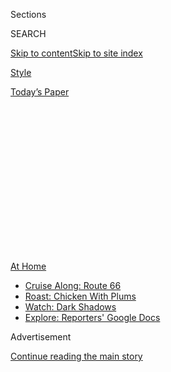 <div id="app">

<div>

<div>

<div>

<div class="NYTAppHideMasthead css-1q2w90k e1suatyy0">

<div class="section css-ui9rw0 e1suatyy2">

<div class="css-eph4ug er09x8g0">

<div class="css-6n7j50">

</div>

<span class="css-1dv1kvn">Sections</span>

<div class="css-10488qs">

<span class="css-1dv1kvn">SEARCH</span>

</div>

[Skip to content](#site-content)[Skip to site
index](#site-index)

</div>

<div id="masthead-section-label" class="css-1wr3we4 eaxe0e00">

[Style](https://www.nytimes3xbfgragh.onion/section/style)

</div>

<div class="css-10698na e1huz5gh0">

</div>

</div>

<div id="masthead-bar-one" class="section hasLinks css-15hmgas e1csuq9d3">

<div class="css-uqyvli e1csuq9d0">

</div>

<div class="css-1uqjmks e1csuq9d1">

</div>

<div class="css-9e9ivx">

[](https://myaccount.nytimes3xbfgragh.onion/auth/login?response_type=cookie&client_id=vi)

</div>

<div class="css-1bvtpon e1csuq9d2">

[Today’s
Paper](https://www.nytimes3xbfgragh.onion/section/todayspaper)

</div>

</div>

</div>

</div>

<div data-aria-hidden="false">

<div id="site-content" data-role="main">

<div>

<div class="css-1aor85t" style="opacity:0.000000001;z-index:-1;visibility:hidden">

<div class="css-1hqnpie">

<div class="css-epjblv">

<span class="css-17xtcya">[Style](/section/style)</span><span class="css-x15j1o">|</span><span class="css-fwqvlz">The
Great Gotham Vroom Boom of
2020</span>

</div>

<div class="css-k008qs">

<div class="css-1iwv8en">

<span class="css-18z7m18"></span>

<div>

</div>

</div>

<span class="css-1n6z4y">https://nyti.ms/2DJOhnc</span>

<div class="css-1705lsu">

<div class="css-4xjgmj">

<div class="css-4skfbu" data-role="toolbar" data-aria-label="Social Media Share buttons, Save button, and Comments Panel with current comment count" data-testid="share-tools">

  - 
  - 
  - 
  - 
    
    <div class="css-6n7j50">
    
    </div>

  - 
  - 

</div>

</div>

</div>

</div>

</div>

</div>

<div class="css-13pd83m">

<div id="NYT_TOP_BANNER_REGION">

<div>

<div id="maps-athome-menu" class="section css-l08pwh interactive-content interactive-size-medium">

<div class="css-17ih8de interactive-body">

<div class="at-home-nav__innerContainer">

<div class="at-home-nav__title">

[At
Home](https://www.nytimes3xbfgragh.onion/spotlight/at-home?action=click&pgtype=Article&state=default&region=TOP_BANNER&context=at_home_menu)

</div>

  - [Cruise Along:
    Route 66](https://www.nytimes3xbfgragh.onion/2020/09/07/travel/route-66.html?action=click&pgtype=Article&state=default&region=TOP_BANNER&context=at_home_menu)
  - [Roast: Chicken With
    Plums](https://www.nytimes3xbfgragh.onion/2020/09/04/dining/sheet-pan-chicken.html?action=click&pgtype=Article&state=default&region=TOP_BANNER&context=at_home_menu)
  - [Watch: Dark
    Shadows](https://www.nytimes3xbfgragh.onion/2020/09/04/arts/television/dark-shadows-stream.html?action=click&pgtype=Article&state=default&region=TOP_BANNER&context=at_home_menu)
  - [Explore: Reporters' Google
    Docs](https://www.nytimes3xbfgragh.onion/interactive/2020/at-home/even-more-reporters-editors-diaries-lists-recommendations.html?action=click&pgtype=Article&state=default&region=TOP_BANNER&context=at_home_menu)

</div>

</div>

</div>

</div>

</div>

</div>

<div id="top-wrapper" class="css-1sy8kpn">

<div id="top-slug" class="css-l9onyx">

Advertisement

</div>

[Continue reading the main
story](#after-top)

<div class="ad top-wrapper" style="text-align:center;height:100%;display:block;min-height:250px">

<div id="top" class="place-ad" data-position="top" data-size-key="top">

</div>

</div>

<div id="after-top">

</div>

</div>

<div>

<div id="sponsor-wrapper" class="css-1hyfx7x">

<div id="sponsor-slug" class="css-19vbshk">

Supported by

</div>

[Continue reading the main
story](#after-sponsor)

<div id="sponsor" class="ad sponsor-wrapper" style="text-align:center;height:100%;display:block">

</div>

<div id="after-sponsor">

</div>

</div>

<div class="css-186x18t">

</div>

<div class="css-1vkm6nb ehdk2mb0">

# The Great Gotham Vroom Boom of 2020

</div>

New Yorkers have historically been lukewarm on car ownership. Then came
the you-know-what.

<div class="css-79elbk" data-testid="photoviewer-wrapper">

<div class="css-z3e15g" data-testid="photoviewer-wrapper-hidden">

</div>

<div class="css-1a48zt4 ehw59r15" data-testid="photoviewer-children">

![<span class="css-16f3y1r e13ogyst0" data-aria-hidden="true">Eli Razavi
and his fiancée Tamara with their recently purchased 1987 Mercedes-Benz
560 SL
convertible.</span>](https://static01.graylady3jvrrxbe.onion/images/2020/08/13/fashion/12VIRUS-CARS-eli/12VIRUS-CARS-eli-articleLarge-v2.jpg?quality=75&auto=webp&disable=upscale)

</div>

</div>

<div class="css-18e8msd">

<div class="css-vp77d3 epjyd6m0">

<div class="css-1baulvz">

By <span class="css-1baulvz last-byline" itemprop="name">Foster
Kamer</span>

</div>

</div>

  - 
    
    <div class="css-ld3wwf e16638kd2">
    
    Aug. 12,
    2020
    
    </div>

  - 
    
    <div class="css-4xjgmj">
    
    <div class="css-d8bdto" data-role="toolbar" data-aria-label="Social Media Share buttons, Save button, and Comments Panel with current comment count" data-testid="share-tools">
    
      - 
      - 
      - 
      - 
        
        <div class="css-6n7j50">
        
        </div>
    
      - 
      - 
    
    </div>
    
    </div>

</div>

</div>

<div class="section meteredContent css-1r7ky0e" name="articleBody" itemprop="articleBody">

<div class="css-1fanzo5 StoryBodyCompanionColumn">

<div class="css-53u6y8">

There’s a special place in hell for the authors of those trend stories
that concern New Yorkers discovering things for the first time as though
they are new.

This is absolutely one of those trends, and its author, one of its
subjects.

Why hell? By the logic of these trend stories, nothing is truly
discovered until a certain subset of New Yorkers — the most hardheaded
middle-class cosmopolitan denizens at the absolute center of modern
civilization — try it on for size, for the first time, however
fashionably late we may be. And what have we discovered now?

Cars\! Buying and leasing, four wheels, the smell of gas and the joys of
the open road. Emissions-spewing, fossil-fuel-guzzling automobiles —
have you heard? They help you leave places quickly, and in a
hermetically sealed bubble where the only expelled aerosols we have to
inhale are the best kind: our own.

For a large segment of city-dwelling, taxi-taking, Citi Biking New
Yorkers who swore off private transport long ago, the prospect of owning
a ride here seemed at best unnecessary; at worst, a colossal and
cumbersome time suck.

</div>

</div>

<div class="css-1fanzo5 StoryBodyCompanionColumn">

<div class="css-53u6y8">

Cars can also be money pits, and most clash with the green ideals of
many a city dweller.

In the early spring throes of bending the curve, like many large cities,
New York saw emptier roadways and lower levels of emissions than there
had been in decades — and with this, cleaner air. But drivers are
hitting the road again, and those emissions are [already surging back
with
them](https://www.nytimes3xbfgragh.onion/interactive/2020/06/17/climate/virus-emissions-reopening.html).
Some are referring to the perfect storm of a mistrust in public transit
paired with an increase in car ownership as a “mobility crisis” of
gridlock:
[Carmageddon](https://nyc.streetsblog.org/2020/08/04/yet-another-report-yes-mr-mayor-carmageddon-is-coming/).

</div>

</div>

<div class="css-79elbk" data-testid="photoviewer-wrapper">

<div class="css-z3e15g" data-testid="photoviewer-wrapper-hidden">

</div>

<div class="css-1a48zt4 ehw59r15" data-testid="photoviewer-children">

![<span class="css-16f3y1r e13ogyst0" data-aria-hidden="true">Troy
Kelley with his new 2017 Mercedes Benz C Class C300 Sport. OK, he lives
in New Jersey. But he drives to
Manhattan\!</span><span class="css-cnj6d5 e1z0qqy90" itemprop="copyrightHolder"><span class="css-1ly73wi e1tej78p0">Credit...</span><span>Bryan
Anselm for The New York
Times</span></span>](https://static01.graylady3jvrrxbe.onion/images/2020/08/13/fashion/12VIRUS-CARS-troy/12VIRUS-CARS-troy-articleLarge-v2.jpg?quality=75&auto=webp&disable=upscale)

</div>

</div>

<div class="css-1fanzo5 StoryBodyCompanionColumn">

<div class="css-53u6y8">

## How Did We Get Here?

Car ownership in New York was once generally reserved for those who
worked in [transit
deserts](https://www.nytimes3xbfgragh.onion/2019/10/11/realestate/whos-afraid-of-a-transit-desert.html),
those who use “summer” as a verb, those with second homes (these last
two often being the same person), who could afford garages, or those who
lived in the more suburban parts of the outer boroughs, with actual
driveways. Not owning a car, not knowing how to drive, or doing so
poorly was a point of pride. At least in some circles, to own a car in
New York was to be nothing if not an outlier.

And yet, since mid-March, quarantine-weary New Yorkers started buying
way more cars. And now, [like bicycles before
them](https://www.nytimes3xbfgragh.onion/2020/05/18/nyregion/bike-shortage-coronavirus.html),
there’s a shortage, particularly in the city.

As the pandemic arrived, [auto factories shut down
operations](https://www.nytimes3xbfgragh.onion/2020/03/18/business/economy/gm-ford-fiatchrysler-factories-virus.html).
New car shoppers weren’t leaving their houses. Dealerships are currently
faced with a shortage of factory-new cars and a shortage of the used
cars (whose sales are typically applied to new car purchases). Pair that
with a sudden onslaught of car buyers, and the result are proliferate
supply-side problems [keeping up with
demand](https://twitter.com/thestalwart/status/1291110174879514628?s=21).

</div>

</div>

<div class="css-1fanzo5 StoryBodyCompanionColumn">

<div class="css-53u6y8">

According to data it provided The New York Times, the New York State
D.M.V. processed 73,933 original car registrations in the five boroughs
over June and July, a 18 percent increase over the 62,507 registrations
from the same time last year.

So many New Yorkers are hitting the road that last Thursday, Mayor Bill
de Blasio even went so far as to [advise them not to buy
cars](https://twitter.com/danarubinstein/status/1291387068736851969),
saying that they represent “the past.”

Tom McParland is a columnist for car blogs like Jalopnik and The Drive.
He also owns a business called Automatch Consulting, which helps guide
hapless, often first-time car-buyers (like me, and two others I spoke
with for this article) through the car buying process for a $500 to
$1000 fee — advice on picking the right model, getting a fair price from
dealers, a pre-purchase inspection, and so on.

May was a record month for Mr. McParland. In April, he estimates about a
third of his 30 sales were to New Yorkers. By May he had sold nearly 60
cars with almost half going to New
Yorkers.

</div>

</div>

<div class="css-79elbk" data-testid="photoviewer-wrapper">

<div class="css-z3e15g" data-testid="photoviewer-wrapper-hidden">

</div>

<div class="css-1a48zt4 ehw59r15" data-testid="photoviewer-children">

<div class="css-1xdhyk6 erfvjey0">

<span class="css-1ly73wi e1tej78p0">Image</span>

<div class="css-zjzyr8">

<div data-testid="lazyimage-container" style="height:386.6666666666667px">

</div>

</div>

</div>

<span class="css-16f3y1r e13ogyst0" data-aria-hidden="true">Jane Lerner
bought a used Mazda CX-5 from Carvana.</span>

</div>

</div>

<div class="css-1fanzo5 StoryBodyCompanionColumn">

<div class="css-53u6y8">

“The common theme,” he said, “is: ‘I don’t trust the safety of transit,
and I don’t trust the safety of ride share. I want my own
transportation.’”

</div>

</div>

<div class="css-1fanzo5 StoryBodyCompanionColumn">

<div class="css-53u6y8">

Clayton Mantell, the sales manager of Ramsey Subaru, in Ramsey, N.J.,
has seen the same surge himself. “Easily 50 New Yorkers in July,” he
said, where normally, “it’d be like 10.” Were many of them first-time
buyers?

“Definitely,” Mr. Mantell said. “A lot of them just need an escape pod.”

Among buyers, another common theme emerged. For those lucky enough to
still be collecting a paycheck in these thunderstruck economic times,
disposable income appeared where it once wasn’t. (Mr. McParland said
most of his customers were looking to spend between $15,000 and $25,000
for their cars; the people I spoke to paid between $3,900 and $28,000
for theirs.) Money previously taken up for bars, restaurants, travel and
even daily commutes sat untouched for the better part of three months of
a lockdown.

<div id="NYT_MAIN_CONTENT_2_REGION" class="css-9tf9ac">

<div>

</div>

</div>

And for some, like Troy Kelley, buying was the financially prudent thing
to do: He had to get to work in Manhattan from New Jersey, the shuttle
service he normally used shut down and he was ripping through money on
private cars. “I just had to really buckle down and say, ‘I need to get
a vehicle,’” he said. He ended up with a used white Mercedes c300. “I’ve
never really enjoyed driving, per se,” he said, “but it is good to have
the freedom.”

So, as the logic goes, why not maybe save money and your health with a
roving, sterilizable social distancing machine with air-conditioning,
cupholders and a Bluetooth stereo instead of [other
options](https://www.nytimes3xbfgragh.onion/2020/06/30/dining/restaurant-risks-coronavirus.html)
that might increase close contact with potential disease carriers, or at
the very least require wearing a mask and keeping one’s distance?

And so tree-lined borough blocks that felt bucolic in March are
fiercer-than-ever battlegrounds for alternate-side parking spots, with
temp-plated gladiators duking it out for a place to spend the night.
Cars from Carvana, the online used-car retailer, are being dropped off
in the city, purchased sans test drive (you have seven days to return).

Many of these New Yorkers are finding one of the most valuable
quantities money can buy right now: peace amid a pandemic, relief in
actual escapism.

</div>

</div>

<div class="css-1fanzo5 StoryBodyCompanionColumn">

<div class="css-53u6y8">

## A Range of Rides

Rachel Weiss, 49, a head of innovation at L’Oreal who lives in the
Chelsea neighborhood of Manhattan, leased her new garnet-colored
Cadillac CT5 at the end of July. “This is my first car, so I went all
in,” she said. “I dipped into my savings. I felt trapped.”

On the Upper East Side, Lauren Caretsky, a 35-year-old advertising
manager, finally took up the mantle of her patronymic, springing to
lease a new, gray Honda CR-V in May. “Haven’t had a car since college
about 13 years ago,” she said.

In Clinton Hill, the political donor organizer Jane Lerner, 49, bought a
used Mazda CX-5 off Carvana, delivered straight to her door. The last
time she had a car? It was 2002.

“I sold that car (a green Honda Civic) to a friend (who drove it off a
cliff in Big Sur) and have driven rarely since,” Ms. Lerner explained
over a chat app (the friend is OK). “Over my years in Brooklyn, I’ve
considered getting a car, but never seriously.” But just one week into
lockdown? “It became a very clear decision. Couldn’t be happier with
it.”

Erica Lyon of Prospect Heights and Biz Lindsay of Greenpoint, both 33,
sprung for Volkswagens: a used white Golf and a new black Golf Alltrack,
respectively. Alex Faille in Fort Greene, also 33, bought a used Jeep
Wrangler. In Bedford-Stuyvesant, Subarus seemed to be the rage: Al Risi,
a 53-year-old music supervisor, scored a used Forester. Oliver Klein,
31, a restaurant manager, and his fiancé, Molly Stein, 30, who works in
art publishing: A used Crosstrek.

And in Williamsburg, Eli Razavi, 31, and his fiancée Tamara Fine, 27,
went in on a petrol blue-green 1987 Mercedes-Benz 560 SL convertible.
Mr. Razavi had moved to New York from Los Angeles 10 years ago and sold
his car for cash on arrival. “‘I’m never getting a car again’” is how he
felt at the time. And then, of course, enter Covid-19:

“I just felt like I was trapped. And I didn’t want to take public
transportation or Uber. I didn’t want to deal with renting cars because
everything was booked.”

</div>

</div>

<div class="css-1fanzo5 StoryBodyCompanionColumn">

<div class="css-53u6y8">

On the other side of the neighborhood, I went much the same route: a red
1990 325i BMW convertible, the kind of Ferris Bueller fever-dream a
single 35-year-old man would make fun of his friends for buying if he
didn’t beat them to it.

All of us used to see a private car as an unnecessary luxury, or extra
closet space you had to repark several times a week (also, [rat
housing](https://www.nytimes3xbfgragh.onion/2020/04/30/style/rats-car-engines.html)).
In a pandemic, it’s an aerosol-free ticket to essential places or to
freedom: the beach, the countryside, [spacious grocery stores with
parking
lots.](https://www.nytimes3xbfgragh.onion/2019/10/24/nyregion/wegmans-brooklyn.html)

Will that remain once New York sees some semblance of normalcy? Or are
the autos here to stay?

Ms. Lerner, the political donor organizer, admitted that she wasn’t
crazy about the implications of buying a car in the city. “I’m aware
that I’m contributing to the degradation of our environment,” she said.
“I don’t want to drive to Manhattan to go to dinner, you know? I’ll
take the subway or I’ll walk.” For her, getting a car “wasn’t so much to
get around New York City — it was to get *out* of New York City.” She’s
now trying to map out how to visit her sister in Colorado.

Mr. Risi, the music supervisor from Bedford-Stuyvesant, took his new car
into Manhattan this weekend to run some errands, and see some friends.
He’s taken it to the beach; he’s taken it to Wegmans. He hadn’t owned a
car for 16 years until this summer. After being raised in New York, he
moved to California for a stint, before heading back east in 2004. He
had a Volkswagen Jetta, and on moving back to the city, “gave it to a
friend of mine for really cheap, and it was really liberating. I felt
very liberated.”

“And now, I’m getting a car again, for the same reason,” he said. “For
liberty.”

</div>

</div>

<div>

</div>

</div>

<div>

</div>

<div>

</div>

<div>

</div>

<div>

<div id="bottom-wrapper" class="css-1ede5it">

<div id="bottom-slug" class="css-l9onyx">

Advertisement

</div>

[Continue reading the main
story](#after-bottom)

<div id="bottom" class="ad bottom-wrapper" style="text-align:center;height:100%;display:block;min-height:90px">

</div>

<div id="after-bottom">

</div>

</div>

</div>

</div>

</div>

## Site Index

<div>

</div>

## Site Information Navigation

  - [© <span>2020</span> <span>The New York Times
    Company</span>](https://help.nytimes3xbfgragh.onion/hc/en-us/articles/115014792127-Copyright-notice)

<!-- end list -->

  - [NYTCo](https://www.nytco.com/)
  - [Contact
    Us](https://help.nytimes3xbfgragh.onion/hc/en-us/articles/115015385887-Contact-Us)
  - [Work with us](https://www.nytco.com/careers/)
  - [Advertise](https://nytmediakit.com/)
  - [T Brand Studio](http://www.tbrandstudio.com/)
  - [Your Ad
    Choices](https://www.nytimes3xbfgragh.onion/privacy/cookie-policy#how-do-i-manage-trackers)
  - [Privacy](https://www.nytimes3xbfgragh.onion/privacy)
  - [Terms of
    Service](https://help.nytimes3xbfgragh.onion/hc/en-us/articles/115014893428-Terms-of-service)
  - [Terms of
    Sale](https://help.nytimes3xbfgragh.onion/hc/en-us/articles/115014893968-Terms-of-sale)
  - [Site
    Map](https://spiderbites.nytimes3xbfgragh.onion)
  - [Help](https://help.nytimes3xbfgragh.onion/hc/en-us)
  - [Subscriptions](https://www.nytimes3xbfgragh.onion/subscription?campaignId=37WXW)

</div>

</div>

</div>

</div>

